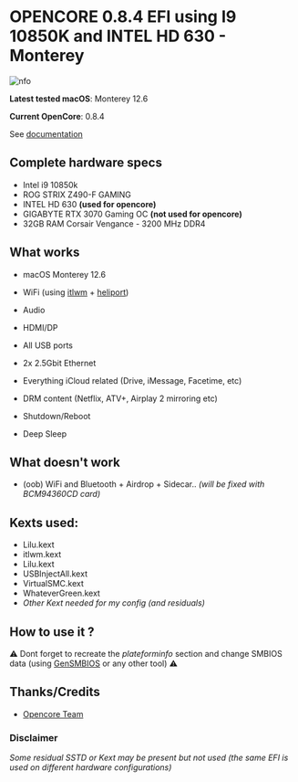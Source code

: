 
  

# OPENCORE 0.8.4 EFI using I9 10850K and INTEL HD 630 - Monterey

  

![nfo](https://cdn.discordapp.com/attachments/778932989693526038/1098620279867068519/efi_630.png)

  

**Latest tested macOS**: Monterey 12.6

  

**Current OpenCore**: 0.8.4

  
See [documentation](https://dortania.github.io/GPU-Buyers-Guide/modern-gpus/intel-gpu.html#kaby-lake-refresh-coffee-lake-coffee-lake-refresh-whiskey-lake-comet-lake-8xxx-9xxx-10xxx)

  
  

## Complete hardware specs

  

- Intel i9 10850k
- ROG STRIX Z490-F GAMING
- INTEL HD 630 **(used for opencore)**
- GIGABYTE RTX 3070 Gaming OC **(not used for opencore)**
- 32GB RAM Corsair Vengance - 3200 MHz DDR4

  

## What works

  

- macOS Monterey 12.6

- WiFi (using [itlwm](https://github.com/OpenIntelWireless/itlwm) + [heliport](https://github.com/OpenIntelWireless/HeliPort))

- Audio
- HDMI/DP
- All USB ports
- 2x 2.5Gbit Ethernet
- Everything iCloud related (Drive, iMessage, Facetime, etc)
- DRM content (Netflix, ATV+, Airplay 2 mirroring etc)
- Shutdown/Reboot
- Deep Sleep

  

## What doesn't work

  

- (oob) WiFi and Bluetooth + Airdrop + Sidecar..
*(will be fixed with BCM94360CD card)*

  

## Kexts used:

  

- Lilu.kext
- itlwm.kext
- Lilu.kext
- USBInjectAll.kext
- VirtualSMC.kext
- WhateverGreen.kext
-  *Other Kext needed for my config (and residuals)*


## How to use it ?

  

⚠️ Dont forget to recreate the _plateforminfo_ section and change SMBIOS data (using [GenSMBIOS](https://github.com/corpnewt/GenSMBIOS) or any other tool) ⚠️

  
## Thanks/Credits

  
- [Opencore Team](https://dortania.github.io/getting-started/)

### Disclaimer 
*Some residual SSTD or Kext may be present but not used (the same EFI is used on different hardware configurations)*
